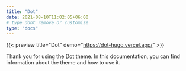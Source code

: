 ```yaml
---
title: "Dot"
date: 2021-08-10T11:02:05+06:00
# type dont remove or customize
type: "docs"
---
```


{{< preview title="Dot" demo="https://dot-hugo.vercel.app/" >}}

Thank you for using the [Dot](https://gethugothemes.com/products/dot/) theme. In this documentation, you can find information about the theme and how to use it.
